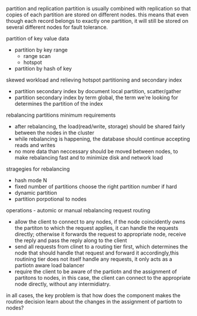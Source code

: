 partition and replication
partition is usually combined with replication so that copies of each partition are stored on different nodes. this means that even though each record belongs to exactly one partition, it will still be stored on several different nodes for fault tolerance.

partition of key value data
- partition by key range
  + range scan
  - hotspot
- partition by hash of key

skewed workload and relieving hotspot
partitioning and secondary index
- partition secondary index by document
  local partition, scatter/gather
- partition secondary index  by term
  global, the term we're looking for determines the partition of the index

rebalancing partitions
minimum requirements
- after rebalancing, the load(read/write, storage) should be shared fairly between the nodes in the cluster
- while rebalancing is happening, the database should continue accepting reads and writes
- no more data than neccessary should be moved between nodes, to make rebalancing fast and to minimize disk and network load

stragegies for rebalancing
- hash mode N
- fixed number of partitions
choose the right partition number if hard
- dynamic partition
- partition porpotional to nodes

operations - automic or manual rebalancing
request routing
- allow the client to connect to any nodes, if the node coincidently owns the partiton to which the request applies, it can handle the requests directly; otherwise it forwards the request to appropriate node, receive the reply and pass the reply along to the client
- send all requests from clinet to a routing tier first, which determines the node that should handle that request and forward it accordingly,this routining tier does not itself handle any requests, it only acts as a partiotn aware load balancer
- require the client to be aware of the partiotn and the assignment of partitons to nodes, in this case, the client can connect to the appropriate node directly, without any intermidiatry.

in all cases, the key problem is that how does the component makes the routine decision learn about the changes in the assignment of partiotn to nodes?


